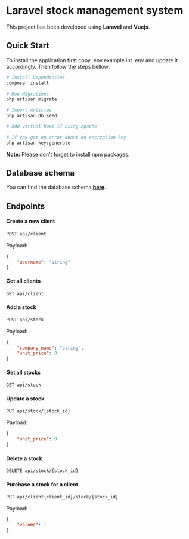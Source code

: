 # Laravel stock management system

This project has been developed using **Laravel** and **Vuejs**.

## Quick Start

To install the application first copy .env.example int .env and update it accordingly. Then follow the steps bellow:

``` bash
# Install Dependencies
composer install

# Run Migrations
php artisan migrate

# Import Articles
php artisan db:seed

# Add virtual host if using Apache

# If you get an error about an encryption key
php artisan key:generate
```

**Note:** Please don't forget to install npm packages.

## Database schema
You can find the database schema **[here](./database/README.md "click to follow")**.
## Endpoints

#### Create a new client
``` bash
POST api/client
```

Payload:
``` json
{
    "username": "string"
}
```
#### Get all clients
``` bash
GET api/client
```

#### Add a stock
``` bash
POST api/stock
```

Payload:
``` json
{
    "company_name": "string",
    "unit_price": 0
}
```

#### Get all stocks
``` bash
GET api/stock
```

#### Update a stock
``` bash
PUT api/stock/{stock_id}
```
Payload:
``` json
{
    "unit_price": 0
}
```
#### Delete a stock
``` bash
DELETE api/stock/{stock_id}
```
#### Purchase a stock for a client
``` bash
PUT api/client{client_id}/stock/{stock_id}
```
Payload:
``` json
{
    "volume": 1
}
```


